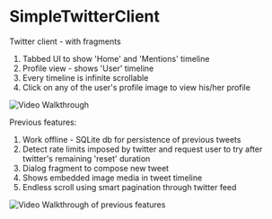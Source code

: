 # SimpleTwitterClient
Twitter client - with fragments

1. Tabbed UI to show 'Home' and 'Mentions' timeline
2. Profile view - shows 'User' timeline
3. Every timeline is infinite scrollable
4. Click on any of the user's profile image to view his/her profile


![Video Walkthrough](twitterFragmentsDemo.gif)

Previous features:
1. Work offline - SQLite db for persistence of previous tweets
2. Detect rate limits imposed by twitter and request user to try after twitter's remaining 'reset' duration
3. Dialog fragment to compose new tweet
4. Shows embedded image media in tweet timeline
5. Endless scroll using smart pagination through twitter feed


![Video Walkthrough of previous features](twitterDemo.gif)
